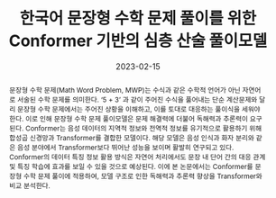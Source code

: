 ---
title: "한국어 문장형 수학 문제 풀이를 위한 Conformer 기반의 심층 산술 풀이모델"
collection: publications
permalink: /publication/2023-dc3
date: 2023-02-15
venue: '한국전자파학회 동계종합학술대회'
paperurl: '/files/pdf/research/DC2_MWP Conformer.pdf'
pubtype: 'domestic_conference'
# just display our icon symbols
#link: 'https://www.dbpia.co.kr/Journal/articleDetail?nodeId=NODE10501311'
#code: 'https://github.com/FIVEYOUNGWOO/USRP-Relay-Network-Testbed'
#github: 'https://github.com/FIVEYOUNGWOO/USRP-Relay-Network-Testbed'
citation: '김강민, 박현우, 박시웅, 전찬준. 2023. &quot;한국어 문장형 수학 문제 풀이를 위한 Conformer 기반의 심층 산술 풀이모델.&quot; <i>한국전자파학회 동계종합학술대회</i>, 2023.02.15 - 18.'
excerpt_separator: ""
abstract: "
문장형 수학 문제(Math Word Problem, MWP)는 수식과 같은 수학적 언어가 아닌 자연어로 서술된 수학 문제를 의미한다. ‘5 + 3’ 과 같이 주어진 수식을 풀어내는 단순 계산문제와 달리 문장형 수학 문제에서는 주어진 상황을 이해하고, 이를 토대로 대응하는 풀이식을 세워야 한다. 이로 인해 문장형 수학 문제 풀이모델은 문제 해결력에 더불어 독해력과 추론력이 요구된다. Conformer는 음성 데이터의 지역적 정보와 전역적 정보를 유기적으로 활용하기 위해 합성곱 신경망과 Transformer를 결합한 모델이다. 해당 모델은 음성 인식과 화자 분리와 같은 음성 분야에서 Transformer보다 뛰어난 성능을 보이며 활발히 연구되고 있다. Conformer의 데이터 특징 정보 활용 방식은 자연어 처리에서도 문장 내 단어 간의 대응 관계 및 특징 학습에 효과를 보일 수 있을 것으로 예상된다. 이에 본 논문에서는 Conformer를 문장형 수학 문제 풀이에 적용하여, 모델 구조로 인한 독해력과 추론력 향상을 Transformer와 비교 분석한다."
---